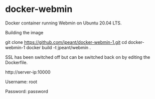 # docker-webmin
Docker container running Webmin on Ubuntu 20.04 LTS.

Building the image

git clone https://github.com/jpeant/docker-webmin-1.git
cd docker-webmin-1
docker build -t jpeant/webmin .


SSL has been switched off but can be switched back on by editing the Dockerfile.

http://server-ip:10000

Username: root

Password: password
